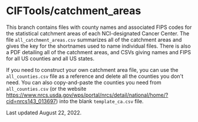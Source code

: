 # CIFTools/catchment_areas

This branch contains files with county names and associated FIPS codes for the statistical catchment areas of each NCI-designated Cancer Center. The file `all_catchment_areas.csv` summarizes all of the catchment areas and gives the key for the shortnames used to name individual files. There is also a PDF detailing all of the catchment areas, and CSVs giving names and FIPS for all US counties and all US states.

If you need to construct your own catchment area file, you can use the `all_counties.csv` file as a reference and delete all the counties you don't need. You can also copy-and-paste the counties you need from `all_counties.csv` (or the website https://www.nrcs.usda.gov/wps/portal/nrcs/detail/national/home/?cid=nrcs143_013697) into the blank `template_ca.csv` file.

Last updated August 22, 2022.

